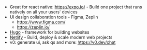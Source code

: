 * Great for react native: https://expo.io/ - Build one project that runs natively
on all your users' devices
* UI design collaboration tools - Figma, Zeplin
    * https://www.figma.com/
    * https://zeplin.io/
* [Hugo](https://gohugo.io/) - framework for building websites 
* [Netlify](https://www.netlify.com/) - Build, deploy & scale modern web projects
* v0: generate ui, ask qs and more: https://v0.dev/chat
